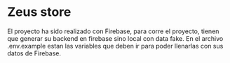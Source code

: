 # Zeus store
El proyecto ha sido realizado con Firebase, para corre el proyecto, tienen que generar su backend en firebase sino local con data fake. En el archivo .env.example estan las variables que deben ir para poder llenarlas con sus datos de Firebase.
